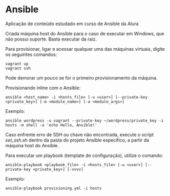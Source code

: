 # Ansible
Aplicação de conteúdo estudado em curso de Ansible da Alura

Criada máquina host do Ansible para o caso de executar em Windows, que não possui suporte. Basta executar da raiz.

Para provisionar, ligar e acessar qualquer uma das máquinas virtuais, digite os seguintes comandos:
```shell
vagrant up
vagrant ssh
```

Pode demorar um pouco se for o primeiro provisionamento da máquina.

Provisionando inline com o Ansible:
```shell
ansible <host_name> -i <hosts_file> [-u <user>] [--private-key <private_key>] [-m <module_name>] [-a <module_args>]
```

Exemplo:
```shell
ansible wordpress -u vagrant --private-key ~/wordpress/private_key -i hosts -m shell -a 'echo Hello, Ansible!'
```

Caso enfrente erro de SSH ou chave não encontrada, execute o script *set_ssh.sh* dentro da pasta do projeto Ansible específico, a partir da máquina host do Ansible.

Para executar um playbook (template de configuração), utilize o comando:
```shell
ansible-playbook <playbook_file> -i <hosts_file> [-u <user>] [--private-key <private_key>] [-vvvv]
```

Exemplo:
```shell
ansible-playbook provisioning.yml -i hosts
```